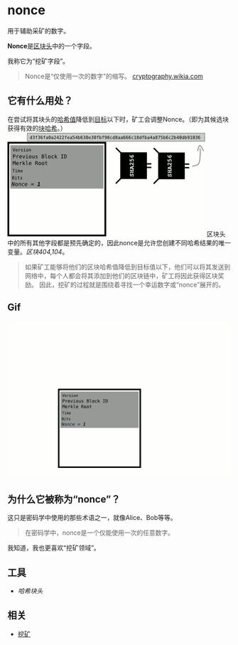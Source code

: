 # nonce
用于辅助采矿的数字。

**Nonce**是[区块头](../block-header.md)中的一个字段。

我称它为“挖矿字段”。

>Nonce是“仅使用一次的数字”的缩写。
[cryptography.wikia.com](http://cryptography.wikia.com/wiki/Cryptographic_nonce)

## 它有什么用处？
在尝试将其块头的[哈希值](../../../Other/Hash%20Function/Hash%20Function.md)降低到[目标](../../../Mining/Target/Target.md)以下时，矿工会调整Nonce。（即为其候选块获得有效的[块哈希](../../block-hash/block-hash.md)。）
![nonce-1.png](img/Nonce-1.gif)
区块头中的所有其他字段都是预先确定的，因此nonce是允许您创建不同哈希结果的唯一变量。*区块404,104*。

>如果矿工能够将他们的区块哈希值降低到目标值以下，他们可以将其发送到网络中，每个人都会将其添加到他们的区块链中，矿工将因此获得区块奖励。
因此，挖矿的过程就是围绕着寻找一个幸运数字或“nonce”展开的。

## Gif
![nonce-2.png](img/Nonce-2%20(1).gif)

## 为什么它被称为“nonce”？
这只是密码学中使用的那些术语之一，就像Alice、Bob等等。

>在密码学中，nonce是一个仅能使用一次的任意数字。

我知道，我也更喜欢“挖矿领域”。

## 工具

* *哈希块头*

## 相关

* [挖矿](../../../Mining/Mining.md)